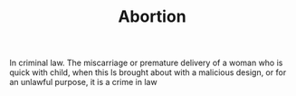---
title: Abortion
permalink: "/definitions/abortion.html"
body: In criminal law. The miscarriage or premature delivery of a woman who is quick
  with child, when this ls brought about with a malicious design, or for an unlawful
  purpose, it is a crime in law
published_at: '2018-07-07'
layout: post
---